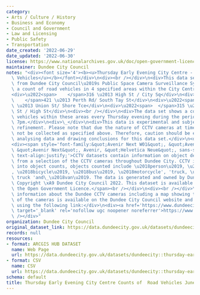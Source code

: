 ```yaml
---
category:
- Arts / Culture / History
- Business and Economy
- Council and Government
- Law and Licensing
- Public Safety
- Transportation
date_created: '2022-06-29'
date_updated: '2022-06-30'
license: https://www.nationalarchives.gov.uk/doc/open-government-licence/version/3/
maintainer: Dundee City Council
notes: "<div><font size='4'><b><u>Thursday Early Evening City Centre - Count of Road\
  \ Vehicles</u></b></font></div>\n<div><br /></div>\n<div>This data set is sourced\
  \ from Dundee City Council\u2019s Public Space Camera Surveillance System. It shows\
  \ a count of road vehicles in 4 specified areas within the City Centre namely:</div>\n\
  <div>\u2022<span>    </span>316 \u2013 High St / City Sq</div>\n<div>\u2022<span>\
  \    </span>421 \u2013 Perth Rd/ South Tay St</div>\n<div>\u2022<span>   </span>323\
  \ \u2013 Union St/ Shore Tce</div>\n<div>\u2022<span>  </span>315 \u2013 Commercial\
  \ St / High St</div>\n<div><br /></div>\n<div>The data set shows a count of road\
  \ vehicles within these areas every Thursday evening during the period 5pm \u2013\
  \ 7pm.</div>\n<div>\_</div>\n<div>This data is experimental and subject to further\
  \ refinement. Please note that due the nature of CCTV cameras at times data may\
  \ not be collected as specified above. Therefore, caution should be exercised when\
  \ analysing data and drawing conclusions for this data set.</div>\n<div><br /></div>\n\
  <div><span style='font-family:&quot;Avenir Next W01&quot;, &quot;Avenir Next W00&quot;,\
  \ &quot;Avenir Next&quot;, Avenir, &quot;Helvetica Neue&quot;, sans-serif; font-size:16px;\
  \ text-align:justify;'>CCTV datasets contain information on object detections taken\
  \ from a selection of the CCTV cameras throughout Dundee City. CCTV images are translated\
  \ into object counts, objects counted include \u2018person\u2019, \u2018car\u2019\
  , \u2018bicycle\u2019, \u2018bus\u2019, \u2018motorcycle', 'truck, \u2018pickup\
  \ truck 'and\_\u2018van\u2019. The data is generated and owned by Dundee City Council.\
  \ Copyright \xA9 Dundee City Council 2022. This dataset is available for use under\
  \ the Open Government Licence.</span><br /></div>\n<div><br /></div>\n<div>Background\
  \ information about the Dundee CCTV cameras including a map showing the location\
  \ of the cameras is available on the Dundee City Council website and can be accessed\
  \ using the following link:</div>\n<div><a href='https://www.dundeecity.gov.uk/service-area/city-development/sustainable-transport-and-roads/dundees-public-space-camera-surveillance-system'\
  \ target='_blank' rel='nofollow ugc noopener noreferrer'>https://www.dundeecity.gov.uk/service-area/city-development/sustainable-transport-and-roads/dundees-public-space-camera-surveillance-system</a><br\
  \ /></div>"
organization: Dundee City Council
original_dataset_link: https://data.dundeecity.gov.uk/datasets/dundeecity::thursday-early-evening-city-centre-counts-of-road-vehicles-june-2022-snapshot
records: null
resources:
- format: ARCGIS HUB DATASET
  name: Web Page
  url: https://data.dundeecity.gov.uk/datasets/dundeecity::thursday-early-evening-city-centre-counts-of-road-vehicles-june-2022-snapshot
- format: CSV
  name: CSV
  url: https://data.dundeecity.gov.uk/datasets/dundeecity::thursday-early-evening-city-centre-counts-of-road-vehicles-june-2022-snapshot.csv?where=1=1
schema: default
title: Thursday Early Evening City Centre Counts of  Road Vehicles June 2022 Snapshot
---
```

